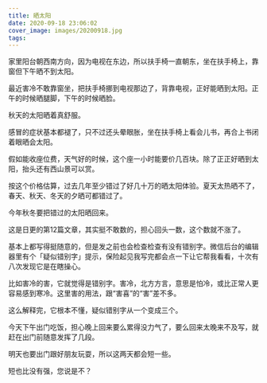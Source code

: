 ```yaml
---
title: 晒太阳
date: 2020-09-18 23:06:02
cover_image: images/20200918.jpg
tags:
---
```

家里阳台朝西南方向，因为电视在东边，所以扶手椅一直朝东，坐在扶手椅上，靠窗但下午晒不到太阳。

最近害冷不敢靠窗坐，把扶手椅挪到电视那边了，背靠电视，正好能晒到太阳。正午的时候晒腿脚，下午的时候晒脸。

秋天的太阳晒着真舒服。

感冒的症状基本都褪了，只不过还头晕眼胀，坐在扶手椅上看会儿书，再合上书闭着眼晒会太阳。

假如能收座位费，天气好的时候，这个座一小时能要价几百块。除了正正好晒到太阳，抬头还有西山景可以赏。

按这个价格估算，过去几年至少错过了好几十万的晒太阳体验。夏天太热晒不了，春天、秋天、冬天的夕晒可都错过了。

今年秋冬要把错过的太阳晒回来。

这是日更的第12篇文章，其实挺不敢数的，担心回头一数，这个数就不涨了。

基本上都写得挺随意的，但是发之前也会检查检查有没有错别字。微信后台的编辑器里有个「疑似错别字」提示，保险起见我写完都会点一下让它帮我看看，十次有八次发现它是在瞎操心。

比如害冷的害，它就觉得是错别字。害冷，北方方言，意思是怕冷，或比正常人更容易感到寒冷。这里害的用法，跟“害喜”的“害”差不多。

这么解释完，它根本不懂，疑似错别字从一个变成三个。

今天下午出门吃饭，担心晚上回来要么累得没力气了，要么回来太晚来不及写，就赶在出门前随意发挥了几段。

明天也要出门跟好朋友玩耍，所以这两天都会短一些。

短也比没有强，您说是不？